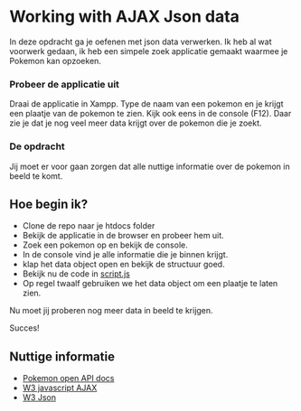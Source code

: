 # Working with AJAX Json data
In deze opdracht ga je oefenen met json data verwerken.
Ik heb al wat voorwerk gedaan, ik heb een simpele zoek applicatie gemaakt waarmee je Pokemon kan opzoeken.

### Probeer de applicatie uit
Draai de applicatie in Xampp. Type de naam van een pokemon en je krijgt een plaatje van de pokemon te zien.
Kijk ook eens in de console (F12). Daar zie je dat je nog veel meer data krijgt over de pokemon die je zoekt.

### De opdracht
Jij moet er voor gaan zorgen dat alle nuttige informatie over de pokemon in beeld te komt.


## Hoe begin ik?

- Clone de repo naar je htdocs folder
- Bekijk de applicatie in de browser en probeer hem uit.
- Zoek een pokemon op en bekijk de console.
- In de console vind je alle informatie die je binnen krijgt.
- klap het data object open en bekijk de structuur goed.
- Bekijk nu de code in [script.js](./script.js)
- Op regel twaalf gebruiken we het data object om een plaatje te laten zien.

Nu moet jij proberen nog meer data in beeld te krijgen.

Succes!

## Nuttige informatie

- [Pokemon open API docs](https://pokeapi.co/docs/v2#pokemon)
- [W3 javascript AJAX](https://www.w3schools.com/js/js_ajax_intro.asp)
- [W3 Json](https://www.w3schools.com/js/js_json_intro.asp)
